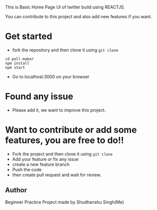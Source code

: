 This is Basic Home Page UI of twitter build using REACTJS.

You can contribute to this project and also add new features if you want. 

# Get started
- fork the repository and then clone it using ```git clone```
``` 
cd poll-maker
npm install
npm start

```
- Go to localhost:3000 on your browser

# Found any issue
- Please add it, we want to improve this project.

# Want to contribute or add some features, you are free to do!!
- Fork the project and then clone it using ```git clone``` 
- Add your feature or fix any issue
- create a new feature branch
- Push the code
- then create pull request and wait for review.

## Author 

Beginner Practice Project made by Shudhanshu Singh(Me) 
